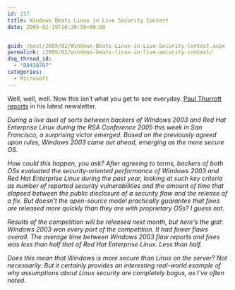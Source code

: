 ```yaml
---
id: 237
title: Windows Beats Linux in Live Security Contest
date: 2005-02-19T10:30:58+00:00


guid: /post/2005/02/Windows-Beats-Linux-in-Live-Security-Contest.aspx
permalink: /2005/02/windows-beats-linux-in-live-security-contest/
dsq_thread_id:
  - "80430787"
categories:
  - Microsoft
---
```

<p>Well, well, well. Now this isn&rsquo;t what you get to see everyday. <a href="http://www.windowsitpro.com/windowspaulthurrott/">Paul Thurrott reports</a> in his latest newsletter.</p>
<p><em>During a live duel of sorts between backers of Windows 2003 and Red Hat Enterprise Linux during the RSA Conference 2005 this week in San Francisco, a surprising victor emerged. Based on the previously agreed upon rules, Windows 2003 came out ahead, emerging as the more secure OS. </em></p>
<p><em>How could this happen, you ask? After agreeing to terms, backers of both OSs evaluated the security-oriented performance of Windows 2003 and Red Hat Enterprise Linux during the past year, looking at such key criteria as number of reported security vulnerabilities and the amount of time that elapsed between the public disclosure of a security flaw and the release of a fix. But doesn't the open-source model practically guarantee that fixes are released more quickly than they are with proprietary OSs? I guess not. </em></p>
<p><em>Results of the competition will be released next month, but here's the gist: Windows 2003 won every part of the competition. It had fewer flaws overall. The average time between Windows 2003 flaw reports and fixes was less than half that of Red Hat Enterprise Linux. Less than half. </em></p>
<p><em>Does this mean that Windows is more secure than Linux on the server? Not necessarily. But it certainly provides an interesting real-world example of why assumptions about Linux security are completely bogus, as I've often noted.</em></p>